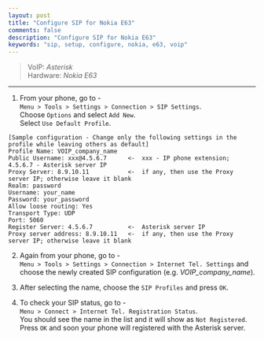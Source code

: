 ```yaml
---
layout: post
title: "Configure SIP for Nokia E63"
comments: false
description: "Configure SIP for Nokia E63"
keywords: "sip, setup, configure, nokia, e63, voip"
---
```


> VoIP: _Asterisk_  
> Hardware: _Nokia E63_    

___

1. From your phone, go to -  
`Menu > Tools > Settings > Connection > SIP Settings`.  
Choose `Options` and select `Add New`.  
Select `Use Default Profile`.  
```
[Sample configuration - Change only the following settings in the profile while leaving others as default]
Profile Name: VOIP_company_name
Public Username: xxx@4.5.6.7      <-  xxx - IP phone extension; 4.5.6.7 - Asterisk server IP
Proxy Server: 8.9.10.11           <-  if any, then use the Proxy server IP; otherwise leave it blank
Realm: password
Username: your_name
Password: your_password
Allow loose routing: Yes
Transport Type: UDP
Port: 5060
Register Server: 4.5.6.7          <-  Asterisk server IP
Proxy server address: 8.9.10.11   <-  if any, then use the Proxy server IP; otherwise leave it blank
```

2. Again from your phone, go to -  
`Menu > Tools > Settings > Connection > Internet Tel. Settings` and choose the newly created SIP configuration (e.g. *VOIP_company_name*).

3. After selecting the name, choose the `SIP Profiles` and press `OK`.

4. To check your SIP status, go to -  
`Menu > Connect > Internet Tel. Registration Status`.  
You should see the name in the list and it will show as `Not Registered`.  
Press `OK` and soon your phone will registered with the Asterisk server.
